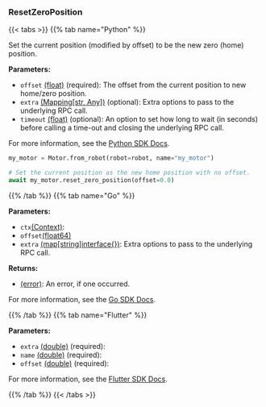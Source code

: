 ### ResetZeroPosition

{{< tabs >}}
{{% tab name="Python" %}}

Set the current position (modified by offset) to be the new zero (home) position.

**Parameters:**

- `offset` [(float)](https://docs.python.org/3/library/stdtypes.html#numeric-types-int-float-complex) (required): The offset from the current position to new home/zero position.
- `extra` [(Mapping[str, Any])](<INSERT PARAM TYPE LINK>) (optional): Extra options to pass to the underlying RPC call.
- `timeout` [(float)](<INSERT PARAM TYPE LINK>) (optional): An option to set how long to wait (in seconds) before calling a time-out and closing the underlying RPC call.


For more information, see the [Python SDK Docs](https://python.viam.dev/autoapi/viam/components/motor/client/index.html#viam.components.motor.client.MotorClient.reset_zero_position).

``` python {class="line-numbers linkable-line-numbers"}
my_motor = Motor.from_robot(robot=robot, name="my_motor")

# Set the current position as the new home position with no offset.
await my_motor.reset_zero_position(offset=0.0)

```

{{% /tab %}}
{{% tab name="Go" %}}

**Parameters:**

- `ctx`[(Context)](https://pkg.go.dev/context#ctx):
- `offset`[(float64)](<INSERT PARAM TYPE LINK>)
- `extra` [(map[string]interface\{\})](https://go.dev/blog/maps): Extra options to pass to the underlying RPC call.

**Returns:**

- [(error)](https://pkg.go.dev/builtin#error): An error, if one occurred.

For more information, see the [Go SDK Docs](https://pkg.go.dev/go.viam.com/rdk/components/motor#Motor).

{{% /tab %}}
{{% tab name="Flutter" %}}

**Parameters:**

- `extra` [(double)](https://api.flutter.dev/flutter/dart-core/double-class.html) (required):
- `name` [(double)](https://api.flutter.dev/flutter/dart-core/double-class.html) (required):
- `offset` [(double)](https://api.flutter.dev/flutter/dart-core/double-class.html) (required):


For more information, see the [Flutter SDK Docs](https://flutter.viam.dev/viam_protos.component.motor/MotorServiceClient/resetZeroPosition.html).

{{% /tab %}}
{{< /tabs >}}
